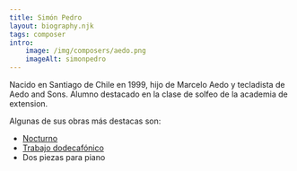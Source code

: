 ```yaml
---
title: Simón Pedro
layout: biography.njk
tags: composer
intro:
    image: /img/composers/aedo.png
    imageAlt: simonpedro
---
```


Nacido en Santiago de Chile en 1999, hijo de Marcelo Aedo y tecladista de Aedo and Sons. Alumno destacado en la clase
de solfeo de la academia de extension.

Algunas de sus obras más destacas son:

- [Nocturno](https://youtu.be/xxhwmUnv4TU?t=2063)
- [Trabajo dodecafónico](https://www.youtube.com/watch?v=Gdbh_d7luok)
- Dos piezas para piano